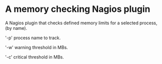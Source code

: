 # A memory checking Nagios plugin 

A Nagios plugin that checks defined memory limits for a selected process, (by name).

'-p' process name to track.

'-w' warning threshold in MBs.

'-c' critical threshold in MBs.